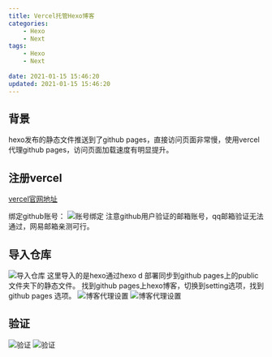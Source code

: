 ```yaml
---
title: Vercel托管Hexo博客
categories: 
	- Hexo
	- Next
tags: 
	- Hexo 
	- Next
	
date: 2021-01-15 15:46:20	
updated: 2021-01-15 15:46:20
---
```


## <span id="inline-blue">背景<span>
hexo发布的静态文件推送到了github pages，直接访问页面非常慢，使用vercel代理github pages，访问页面加载速度有明显提升。
##	<span id="inline-blue">注册vercel<span>
<a href="https://vercel.com/">vercel官网地址</a>

绑定github账号：
![账号绑定](/images/hexo/vercel/hexo_vercel_20210115_001.png)
注意github用户验证的邮箱账号，qq邮箱验证无法通过，网易邮箱亲测可行。

## <span id="inline-blue">导入仓库<span>

![导入仓库](/images/hexo/vercel/hexo_vercel_20210115_002.png)
这里导入的是hexo通过hexo d 部署同步到github pages上的public文件夹下的静态文件。
找到github pages上hexo博客，切换到setting选项，找到github pages 选项。
![博客代理设置](/images/hexo/vercel/hexo_vercel_20210115_003.png)
![博客代理设置](/images/hexo/vercel/hexo_vercel_20210115_004.png)

## <span id="inline-blue">验证<span>
![验证](/images/hexo/vercel/hexo_vercel_20210115_005.png)
![验证](/images/hexo/vercel/hexo_vercel_20210115_006.png)










